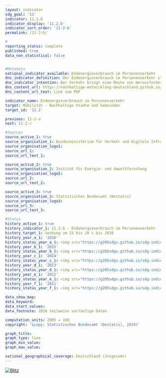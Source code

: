 ```yaml
---                       
layout: indicator                       
sdg_goal: '11'                       
indicator: 11.2.b                       
indicator_display: '11.2.b'                       
indicator_sort_order: '11-2-b'                       
permalink: /11-2-b/                       

#                       
reporting_status: complete                       
published: true                       
data_non_statistical: false                       


#Metadata                       
national_indicator_available: Endenergieverbrauch im Personenverkehr                       
dns_indicator_definition: Der Endenergieverbrauch im Personenverkehr stellt den Energieverbrauch durch die Beförderung von Personen mit der Bahn, im Luft- und Straßenverkehr (öffentlicher und Individualverkehr) im Inland dar.                       
dns_indicator_intention: Der Verkehr bringt eine Reihe von Herausforderungen mit sich. So beeinträchtigen etwa Lärm und Luftschadstoffe die Lebensqualität insbesondere in Städten und verkehrsbedingte Emissionen tragen zum Klimawandel bei. Der Ausstoß von schädlichen Treibhausgasen steht im Zusammenhang mit der im Verkehr verbrauchten Energie. Daher soll der Endenergieverbrauch im Personenverkehr bis zum Jahr 2030 um 15 bis 20 % sinken.                       
dns_content_url: https://nachhaltige-entwicklung-deutschland.github.io/open-sdg-site-starter/public/content/11.2.b.pdf                       
dns_content_url_text: Link zum PDF                       

indicator_name: Endenergieverbrauch im Personenverkehr                       
target: Mobilität - Nachhaltige Städte und Gemeinden                       
target_id: '11.2'                       

previous: 11-2-a                       
next: 11-2-c                       

#Sources
source_active_1: true                               
source_organisation_1: Bundesministerium für Verkehr und digitale Infrastruktur (BMVI)                               
source_organisation_logo1:                                
source_url_1:                                
source_url_text_1:                                

source_active_2: true                               
source_organisation_2: Institut für Energie- und Umweltforschung                               
source_organisation_logo2:                                
source_url_2:                                
source_url_text_2:                                

source_active_3: true                               
source_organisation_3: Statistisches Bundesamt (Destatis)                               
source_organisation_logo3:                                
source_url_3:                                
source_url_text_3:                                

#Status                           
history_active_1: true                           
history_indicator_1: 11.2.b - Endenergieverbrauch im Personenverkehr                           
history_target_1: Senkung um 15 bis 20 % bis 2030
history_year_a_1: '2016'                               
history_status_year_a_1: <img src="https://g205sdgs.github.io/sdg-indicators/public/Wettersymbole/Blitz.png" alt="Blitz" />
history_year_b_1: '2015'                               
history_status_year_b_1: <img src="https://g205sdgs.github.io/sdg-indicators/public/Wettersymbole/Blitz.png" alt="Blitz" />
history_year_c_1: '2014'                               
history_status_year_c_1: <img src="https://g205sdgs.github.io/sdg-indicators/public/Wettersymbole/Blitz.png" alt="Blitz" />
history_year_d_1: '2013'                               
history_status_year_d_1: <img src="https://g205sdgs.github.io/sdg-indicators/public/Wettersymbole/Blitz.png" alt="Blitz" />
history_year_e_1: '2012'                               
history_status_year_e_1: <img src="https://g205sdgs.github.io/sdg-indicators/public/Wettersymbole/Wolke.png" alt="Wolke" />
history_year_f_1: '2011'                               
history_status_year_f_1: <img src="https://g205sdgs.github.io/sdg-indicators/public/Wettersymbole/Wolke.png" alt="Wolke" />

data_show_map:                        
data_keyword:                        
data_start_values:                        
data_footnote: 2016 teilweise vorläufige Daten.                       

computation_units: 2005 = 100                       
copyright: '&copy; Statistisches Bundesamt (Destatis), 2019)'                       

graph_title:                        
graph_type: line                       
graph_min_value:                        
graph_max_value:                        

national_geographical_coverage: Deutschland (Insgesamt)                       
---
```

<a href="https://nachhaltige-entwicklung-deutschland.github.io/open-sdg-site-starter/status/"><img src="https://g205sdgs.github.io/sdg-indicators/public/Wettersymbole/Blitz.png" alt="Blitz" />                           
</a>